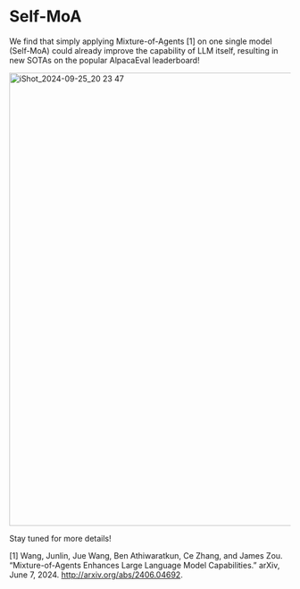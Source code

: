 # Self-MoA
We find that simply applying Mixture-of-Agents [1] on one single model (Self-MoA) could already improve the capability of LLM itself, resulting in new SOTAs on the popular AlpacaEval leaderboard! 

<img width="811" alt="iShot_2024-09-25_20 23 47" src="https://github.com/user-attachments/assets/ff30752e-d48d-4c7c-9d12-13f1900bbae8">

Stay tuned for more details!

[1] Wang, Junlin, Jue Wang, Ben Athiwaratkun, Ce Zhang, and James Zou. “Mixture-of-Agents Enhances Large Language Model Capabilities.” arXiv, June 7, 2024. http://arxiv.org/abs/2406.04692.
